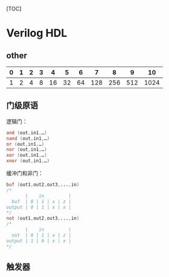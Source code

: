 [TOC]

# Verilog HDL

## other

|  0   |  1   |  2   |  3   |  4   |  5   |  6   |  7   |  8   |  9   |  10  |
| :--: | :--: | :--: | :--: | :--: | :--: | :--: | :--: | :--: | :--: | :--: |
|  1   |  2   |  4   |  8   |  16  |  32  |  64  | 128  | 256  | 512  | 1024 |

## 门级原语

逻辑门：

```verilog
and (out,in1,…)
nand (out,in1,…)
or (out,in1,…)
nor (out,in1,…)
xor (out,in1,…)
xnor (out,in1,…)
```

缓冲门和非门：

```verilog
buf (out1,out2,out3,...,in)
/*       
       |    in         |
  buf  | 0 | 1 | x | z |
output | 0 | 1 | x | x |
*/
not (out1,out2,out3,...,in)
/*       
       |    in         |
  not  | 0 | 1 | x | z |
output | 1 | 0 | x | x |
*/
```

 

## 触发器

